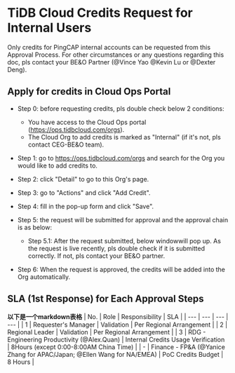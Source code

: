 # TiDB Cloud Credits Request for Internal Users

Only credits for PingCAP internal accounts can be requested from this Approval Process. For other circumstances or any questions regarding this doc, pls contact your BE&O Partner (@Vince Yao @Kevin Lu or @Dexter Deng).

## Apply for credits in Cloud Ops Portal​

- Step 0: before requesting credits, pls double check below 2 conditions:​
    - You have access to the Cloud Ops portal (https://ops.tidbcloud.com/orgs).​
    - The Cloud Org to add credits is marked as "Internal" (if it's not, pls contact CEG-BE&O team).​

- Step 1: go to https://ops.tidbcloud.com/orgs and search for the Org you would like to add credits to.​

- Step 2: click "Detail" to go to this Org's page.​

- Step 3: go to "Actions" and click "Add Credit".​

- Step 4: fill in the pop-up form and click "Save".​

- Step 5: the request will be submitted for approval and the approval chain is as below:​

    - Step 5.1: After the request submitted, below windowwill pop up. As the request is live recently, pls double check if it is submitted correctly. If not, pls contact your BE&O partner.​

- Step 6: When the request is approved, the credits will be added into the Org automatically.


## SLA (1st Response) for Each Approval Steps​


**以下是一个markdown表格**
| No. | Role | Responsibility | SLA |
| --- | --- | --- | --- |
| 1 | Requester's Manager | Validation | Per Regional Arrangement |
| 2 | Regional Leader | Validation | Per Regional Arrangement |
| 3 | RDG - Engineering Productivity (@Alex.Quan) | Internal Credits Usage Verification | 8Hours (except 0:00-8:00AM China Time) |
| - | Finance - FP&A (@Yanice Zhang for APAC/Japan; @Ellen Wang for NA/EMEA) | PoC Credits Budget | 8 Hours |

